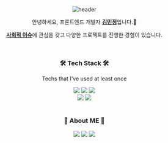 <div align="center">
  
![header](https://capsule-render.vercel.app/api?type=waving&color=b3e5fc&height=300&section=header&text=Minjeong%20Kim&fontColor=ffffff&fontSize=90&fontAlignY=30&desc=To%20be%20Frontend%20developer%20using%20React&descAlignY=60)
  
<p align="center">
안녕하세요, 프론트엔드 개발자 <ins><b>김민정</b></ins>입니다.🙌</p>

<p align="center">
<ins><b>사회적 이슈</b></ins>에 관심을 갖고 다양한 프로젝트를 진행한 경험이 있습니다.</p>

<br/>
  
  
<h3 align="center">🛠 Tech Stack 🛠</h3>

<p align="center"> Techs that I've used at least once </p>  

<p align="center">
<img src="https://img.shields.io/badge/javascript-F7DF1E?style=for-the-badge&logo=javascript&logoColor=white">
<img src="https://img.shields.io/badge/typescript-3178C6?style=for-the-badge&logo=typescript&logoColor=white">
<img src="https://img.shields.io/badge/react-61DAFB?style=for-the-badge&logo=react&logoColor=white">
</br>
<img src ="https://img.shields.io/badge/git-%23F05033.svg?style=for-the-badge&logo=git&logoColor=white"/>
<img src ="https://img.shields.io/badge/github-%23121011.svg?style=for-the-badge&logo=github&logoColor=white"/>
</br>
</br>

<h3 align="center">📌 About ME 📌 </h3>
<p align="center">
  <a href="mailto:lona573@gmail.com"><img src="https://img.shields.io/badge/Gmail-d14836?style=for-the-badge&logo=Gmail&logoColor=white&link=lona573@gmail.com"/></a>
  <a href="https://velog.io/@tenykim1109"><img src="https://img.shields.io/badge/Blog-12B886?style=for-the-badge&logo=Velog&logoColor=white&link=https://velog.io/@tenykim1109"/></a>
<a href="https://tenykim.notion.site/dc29f3ecdc1948c3b4848e7edc605119"><img src="https://img.shields.io/badge/CV-87BCFB?style=for-the-badge&logo=Notion&logoColor=white&link=https://tenykim.notion.site/dc29f3ecdc1948c3b4848e7edc605119"/></a>
</p>


<!-- <a href=https://hits.seeyoufarm.com><img src="https://hits.seeyoufarm.com/api/count/incr/badge.svg?url=https%3A%2F%2Fgithub.com%2Fhyunjung-choi&count_bg=%23E3A6AE&title_bg=%23555555&icon=&icon_color=%23E7E7E7&title=hits&edge_flat=false"></a> -->
</p>  
  
</div>

<!--
**Tenykim1109/Tenykim1109** is a ✨ _special_ ✨ repository because its `README.md` (this file) appears on your GitHub profile.

Here are some ideas to get you started:

- 🔭 I’m currently working on ...
- 🌱 I’m currently learning ...
- 👯 I’m looking to collaborate on ...
- 🤔 I’m looking for help with ...
- 💬 Ask me about ...
- 📫 How to reach me: ...
- 😄 Pronouns: ...
- ⚡ Fun fact: ...
-->


